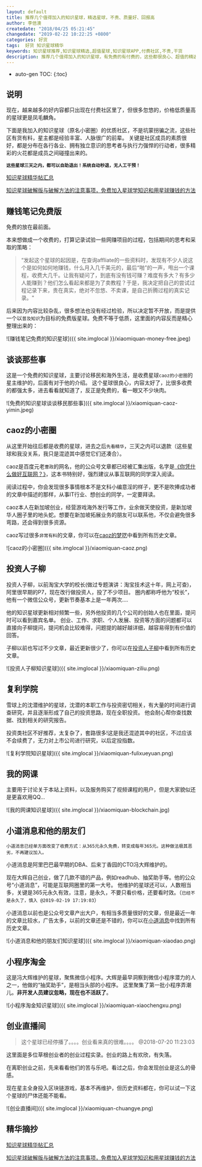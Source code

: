 ```yaml
---
layout: default
title: 推荐几个值得加入的知识星球，精选星球，不贵、质量好、回报高
author: 李佶澳
createdate: "2018/04/25 05:21:45"
changedate: "2019-02-22 10:22:25 +0800"
categories: 好货
tags:  好货 知识星球精华
keywords: 知识星球推荐,知识星球精选,超值星球,知识星球APP,付费社区,不贵,干货
description: 推荐几个值得加入的知识星球，有免费的有付费的，这些都很良心、超值的精选星球，值得推荐的知识星球比较少，质量高价格低的知识星球更是凤毛麟角。
---
```


* auto-gen TOC:
{:toc}

## 说明

现在，越来越多的好内容都只出现在付费社区里了，但很多忽悠的，价格低质量高的星球更是凤毛麟角。

下面是我加入的知识星球（原名小密圈）的优质社区，不是坑蒙拐骗之流，这些社区有货有料，星主都是经验丰富、人脉很广的前辈。
关键是社区成员的素质很好，都是分布在各行各业、拥有独立意识的思考者与执行力强悍的行动者，很多精彩的火花都是成员之间碰撞出来的。

**`这些星球三天之内，都可以自助退出！系统自动秒退，无人工干预！`**

[知识星球精华帖汇总](https://www.lijiaocn.com/tags/xingqiu.html)

[知识星球破解版与破解方法的注意事项，免费加入星球学知识和用星球赚钱的方法](https://www.lijiaocn.com/%E6%8A%80%E5%B7%A7/2018/12/24/zhishixingqiu-po-jie-mian-fei.html)

## 赚钱笔记免费版

免费的放在最前面。

本来想做成一个收费的，打算记录试验一些网赚项目的过程，包括期间的思考和采取的策略：

>“发起这个星球的起因是，在查询affliate的一些资料时，发现有不少人说这个是如何如何地赚钱，什么月入几千美元的，最后“啪”的一声，甩出一个课程，收费大几千。让我有疑问了，到底有没有钱可赚？难度有多大？有多少人能赚到？他们怎么看起来都是为了卖教程？于是，我决定把自己的尝试过程记录下来，贵在真实，绝对不忽悠、不卖课，是自己折腾过程的真实记录。"

后来因为内容比较杂乱，很多想法也没有经过检验，所以决定暂不开放，而是提供一个以`普及知识`为目标的免费版星球。免费不等于低质，这里面的内容反而是精心整理出来的：

![赚钱笔记免费的知识星球]({{ site.imglocal }}/xiaomiquan-money-free.jpeg)

## 谈谈那些事

这是一个免费的知识星球，主要讨论移民和海外生活，是收费星球`caoz的小密圈`的星主维护的，后面有对于他的介绍。
这个星球很良心，内容太好了，比很多收费的都强太多，进去看看就知道了，反正是免费的，看一眼又不少块肉。

![免费的知识星球谈谈移民那些事]({{ site.imglocal }}/xiaomiquan-caoz-yimin.jpeg)

## caoz的小密圈

从这里开始往后都是收费的星球，进去之后`先看精华`，三天之内可以退款（这些星球和我没关系，我只是混迹其中感觉它们还凑合）。

caoz是百度元老`曹政`的网名，他的公众号文章都已经被汇集出版，名字是[《你凭什么做好互联网？》][13]，这本书特别好，强烈建议从事互联网的同学深入阅读。

阅读过程中，你会发现很多事情根本不是文科小编意淫的样子，更不是吹捧成功者的文章中描述的那样，从事IT行业、想创业的同学，一定要拜读。

caoz本人在新加坡创业，经营游戏海外发行等工作，业余做天使投资，是新加坡华人圈子里的地头蛇。想要在新加坡拓展业务的朋友可以联系他，不仅会避免很多弯路，还会得到很多资源。

caoz写过很多`非常有料`的文章，你可以在[caoz的梦呓](https://yanshukankan.com/categories/caozsay/)中看到所有历史文章。

![caoz的小密圈]({{ site.imglocal }}/xiaomiquan-caoz.png)

## 投资人子柳

投资人子柳，以前淘宝大学的校长(做过专题演讲：淘宝技术这十年，网上可查)，阿里很早期的P7，现在改行做投资人，投了不少项目。
圈内都称呼他为“校长”，他有一个微信公众号，更新节奏基本上是一年两次....

他的知识星球更新相对频繁一些，另外他投资的几个公司的创始人也在里面，提问时可以看到嘉宾名单。
创业、工作、求职、个人发展、投资等方面的问题都可以直接向子柳提问，提问机会比较难得，问题提的越好越详细，越容易得到有价值的回答。

子柳以前也写过不少文章，最近更新很少了，你可以在[投资人子柳](https://yanshukankan.com/categories/vc-ziliu/)中看到所有历史文章。

![投资人子柳知识星球]({{ site.imglocal }}/xiaomiquan-ziliu.png)

## 复利学院

雪球上的沈潜维护的星球，沈潜的本职工作与投资密切相关，有大量的时间进行调查研究，并且逐渐形成了自己的投资思路，现在全职投资。
他会耐心帮你查找数据、找到相关的研究报告。

投资类社区不好推荐，太复杂了，套路很多!这是我还混迹其中的社区，不过应该不会续费了，无力对上市公司进行研究，以后定投指数。

![复利学院知识星球]({{ site.imglocal }}/xiaomiquan-fulixueyuan.png)

## 我的网课

主要用于讨论关于本站上资料，以及服务购买了视频课程的用户，但是大家貌似还是更喜欢用QQ...

![我的网课知识星球]({{ site.imglocal }}/xiaomiquan-blockchain.jpg)

## 小道消息和他的朋友们

`小道消息已经单方面改变了收费方式：从365元永久免费，转变成每年365元。这种做法极其恶劣，不再建议加入。`

小道消息是阿里巴巴最早期的DBA、后来丁香园的CTO冯大辉维护的。

现在大辉自己创业，做了几款不错的产品，例如readhub、抽奖助手等。他的公众号“小道消息”，可能是互联网圈里的第一大号。
他维护的星球还可以，人数相当多，关键是365元永久有效，注意，是永久，不要只看价格，还要看时效。（`已经不是永久了，慎入 @2019-02-19 17:19:03`）

小道消息以前也是公众号文章产出大户，有相当多质量很好的文章，但是最近一年的文章比较水，广告太多，以前的文章还是不错的，你可以在[小道消息](https://yanshukankan.com/categories/WebNotes/)中找到所有历史文章。

![小道消息和他的朋友们知识星球]({{ site.imglocal }}/xiaomiquan-xiaodao.png)

## 小程序淘金

这是冯大辉维护的星球，聚焦微信小程序。大辉是最早洞察到微信小程序潜力的人之一，他做的“抽奖助手”，是相当头部的小程序。
这里聚集了第一批小程序弄潮儿。**非开发人员建议忽略，现在也不活跃了**。

![小程序淘金知识星球]({{ site.imglocal }}/xiaomiquan-xiaochengxu.png)

## 创业直播间

>这个星球已经停播了。。。。创业看来真的很难。。。。 @2018-07-20 11:23:03

这里面是多位草根创业者的创业过程实录。创业的路上有欢欣，有失落。

在离职创业之前，先来看看他们的苦与乐吧。看过之后，你会发现创业是这么的骨感。

现在星主全身投入区块链游戏，基本不再维护，但历史资料都在，你可以试一下这个星球的尸体还能不能看。

![创业直播间]({{ site.imglocal }}/xiaomiquan-chuangye.png)

## 精华摘抄

[知识星球精华帖汇总](https://www.lijiaocn.com/tags/xingqiu.html)

[知识星球破解版与破解方法的注意事项，免费加入星球学知识和用星球赚钱的方法](https://www.lijiaocn.com/%E6%8A%80%E5%B7%A7/2018/12/24/zhishixingqiu-po-jie-mian-fei.html)

[13]: https://www.amazon.cn/s/ref=as_li_ss_tl?_encoding=UTF8&camp=536&creative=3132&crid=11AJ8VPOWM9EM&field-keywords=%E4%BD%A0%E5%87%AD%E4%BB%80%E4%B9%88%E5%81%9A%E5%A5%BD%E4%BA%92%E8%81%94%E7%BD%91%20%E4%BB%8E%E6%8A%80%E6%9C%AF%E6%80%9D%E7%BB%B4%E5%88%B0%E5%95%86%E4%B8%9A%E9%80%BB%E8%BE%91&linkCode=ur2&sprefix=%E4%BD%A0%E5%87%AD%E4%BB%80%E4%B9%88%E5%81%9A%E5%A5%BD%2Caps%2C134&tag=znrio-23&url=search-alias%3Daps "《你凭什么做好互联网？》"
